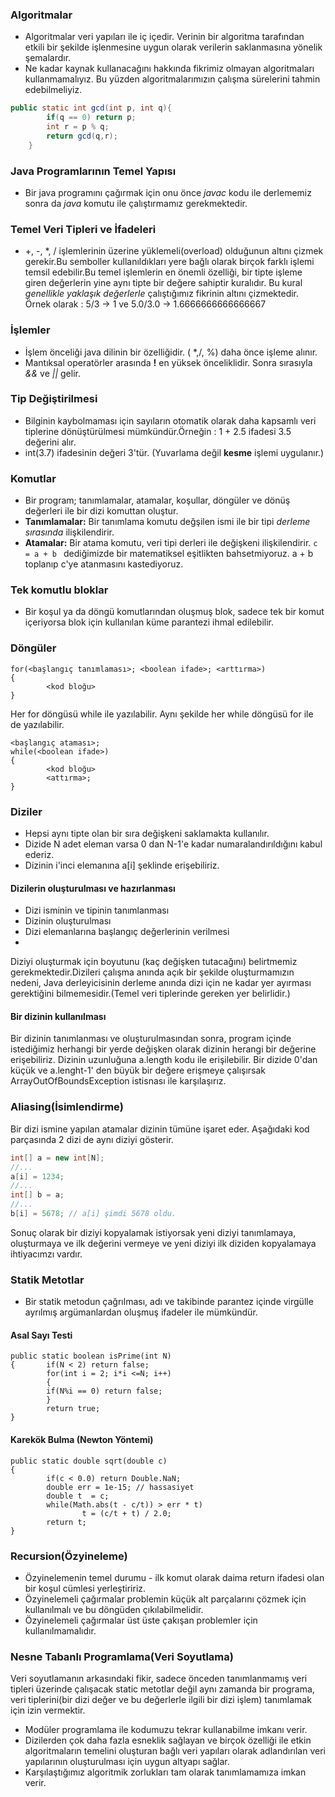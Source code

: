 ### Algoritmalar 
- Algoritmalar veri yapıları ile iç içedir. Verinin bir algoritma tarafından etkili bir şekilde işlenmesine uygun
olarak verilerin saklanmasına yönelik şemalardır.
- Ne kadar kaynak kullanacağını hakkında fikrimiz olmayan algoritmaları kullanmamalıyız. Bu yüzden algoritmalarımızın çalışma sürelerini tahmin edebilmeliyiz.

``` java
public static int gcd(int p, int q){
        if(q == 0) return p;
        int r = p % q;
        return gcd(q,r);
    }
```
### Java Programlarının Temel Yapısı
- Bir java programını çağırmak için onu önce *javac* kodu ile derlememiz sonra da *java* komutu ile çalıştırmamız gerekmektedir.
### Temel Veri Tipleri ve İfadeleri
- +, -, *, / işlemlerinin üzerine yüklemeli(overload) olduğunun altını çizmek gerekir.Bu semboller kullanıldıkları yere bağlı olarak birçok farklı işlemi temsil edebilir.Bu temel işlemlerin en önemli özelliği, bir tipte işleme giren değerlerin yine aynı tipte bir değere sahiptir kuralıdır. Bu kural *genellikle yaklaşık değerlerle* çalıştığımız
fikrinin altını çizmektedir. Örnek olarak : 5/3 -> 1 ve 5.0/3.0 -> 1.6666666666666667
### İşlemler
- İşlem önceliği java dilinin bir özelliğidir. ( *,/, %) daha önce işleme alınır.
- Mantıksal operatörler arasında **!** en yüksek önceliklidir. Sonra sırasıyla *&&* ve *||* gelir.
### Tip Değiştirilmesi
- Bilginin kaybolmaması için sayıların otomatik olarak daha kapsamlı veri tiplerine dönüştürülmesi mümkündür.Örneğin : 1 + 2.5 ifadesi 3.5 değerini alır.
- int(3.7) ifadesinin değeri 3'tür. (Yuvarlama değil **kesme** işlemi uygulanır.)
### Komutlar
- Bir program; tanımlamalar, atamalar, koşullar, döngüler ve dönüş değerleri ile bir dizi komuttan oluştur.
- **Tanımlamalar:** Bir tanımlama komutu değşilen ismi ile bir tipi *derleme sırasında* ilişkilendirir.
- **Atamalar:** Bir atama komutu, veri tipi derleri ile değişkeni ilişkilendirir. `c = a + b ` dediğimizde bir matematiksel eşitlikten bahsetmiyoruz. a + b toplanıp c'ye atanmasını kastediyoruz.

### Tek komutlu bloklar
- Bir koşul ya da döngü komutlarından oluşmuş blok, sadece tek bir komut içeriyorsa blok için kullanılan küme parantezi ihmal edilebilir.
### Döngüler
```
for(<başlangıç tanımlaması>; <boolean ifade>; <arttırma>)
{
        <kod bloğu>
} 
```
Her for döngüsü while ile yazılabilir. Aynı şekilde her while döngüsü for ile de yazılabilir.
```
<başlangıç ataması>;
while(<boolean ifade>)
{
        <kod bloğu>
        <attırma>;
}
```
### Diziler
- Hepsi aynı tipte olan bir sıra değişkeni saklamakta kullanılır.
- Dizide N adet eleman varsa 0 dan N-1'e kadar numaralandırıldığını kabul ederiz.
- Dizinin i'inci elemanına a[i] şeklinde erişebiliriz.

#### Dizilerin oluşturulması ve hazırlanması
- Dizi isminin ve tipinin tanımlanması
- Dizinin oluşturulması
- Dizi elemanlarına başlangıç değerlerinin verilmesi
- 
Diziyi oluşturmak için boyutunu (kaç değişken tutacağını) belirtmemiz gerekmektedir.Dizileri çalışma anında açık bir şekilde oluşturmamızın nedeni, Java derleyicisinin derleme anında dizi için ne kadar yer ayırması gerektiğini bilmemesidir.(Temel veri tiplerinde gereken yer belirlidir.)

#### Bir dizinin kullanılması
Bir dizinin tanımlanması ve oluşturulmasından sonra, program içinde istediğimiz herhangi bir yerde değişken olarak dizinin herangi bir değerine erişebiliriz.
Dizinin uzunluğuna a.length kodu ile erişilebilir. 
Bir dizide 0'dan küçük ve a.lenght-1' den büyük bir değere erişmeye çalışırsak ArrayOutOfBoundsException istisnası ile karşılaşırız. 

### Aliasing(İsimlendirme)

Bir dizi ismine yapılan atamalar dizinin tümüne işaret eder.
Aşağıdaki kod parçasında 2 dizi de aynı diziyi gösterir.

``` java
int[] a = new int[N];
//...
a[i] = 1234;
//...
int[] b = a;
//...
b[i] = 5678; // a[i] şimdi 5678 oldu. 
```
Sonuç olarak bir diziyi kopyalamak istiyorsak yeni diziyi tanımlamaya,
oluşturmaya ve ilk değerini vermeye ve yeni diziyi ilk diziden kopyalamaya
ihtiyacımzı vardır.

### Statik Metotlar
- Bir statik metodun çağrılması, adı ve takibinde parantez içinde virgülle ayrılmış argümanlardan oluşmuş ifadeler ile mümkündür.
#### Asal Sayı Testi
```
public static boolean isPrime(int N)
{       if(N < 2) return false;
        for(int i = 2; i*i <=N; i++)
        {
        if(N%i == 0) return false;
        }
        return true;
}
```
#### Karekök Bulma (Newton Yöntemi)
```
public static double sqrt(double c)
{
        if(c < 0.0) return Double.NaN;
        double err = 1e-15; // hassasiyet
        double t  = c;
        while(Math.abs(t - c/t)) > err * t)
                t = (c/t + t) / 2.0;
        return t;
}
```
### Recursion(Özyineleme)

- Özyinelemenin temel durumu - ilk komut olarak daima return ifadesi olan bir koşul cümlesi yerleştiririz.
- Özyinelemeli çağırmalar problemin küçük alt parçalarını çözmek için kullanılmalı ve bu döngüden çıkılabilmelidir.
- Özyinelemeli çağırmalar üst üste çakışan problemler için kullanılmamalıdır.

### Nesne Tabanlı Programlama(Veri Soyutlama)

Veri soyutlamanın arkasındaki fikir, sadece önceden tanımlanmamış veri tipleri üzerinde çalışacak static metotlar değil aynı zamanda bir programa, veri tiplerini(bir dizi değer ve bu değerlerle ilgili bir dizi işlem) tanımlamak için izin vermektir.

- Modüler programlama ile kodumuzu tekrar kullanabilme imkanı verir.
- Dizilerden çok daha fazla esneklik sağlayan ve birçok özelliği ile etkin algoritmaların temelini oluşturan bağlı veri yapıları olarak adlandırılan veri yapılarının oluşturulması için uygun altyapı sağlar.
- Karşılaştığımız algoritmik zorlukları tam olarak tanımlamamıza imkan verir.




